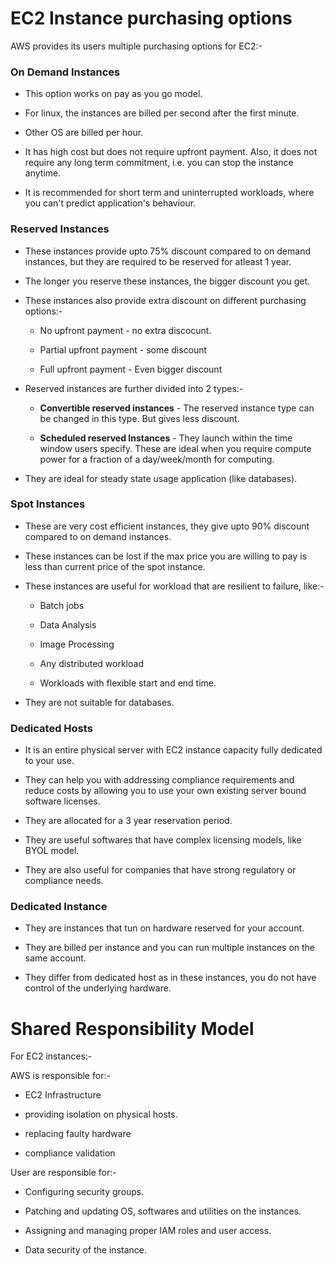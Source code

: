 # EC2 Instance purchasing options

AWS provides its users multiple purchasing options for EC2:-

### On Demand Instances

- This option works on pay as you go model.

- For linux, the instances are billed per second after the first minute.

- Other OS are billed per hour.

- It has high cost but does not require upfront payment. Also, it does not require any long term commitment, i.e. you can stop the instance anytime.

- It is recommended for short term and uninterrupted workloads, where you can't predict application's behaviour.

### Reserved Instances

- These instances provide upto 75% discount compared to on demand instances, but they are required to be reserved for atleast 1 year.

- The longer you reserve these instances, the bigger discount you get.

- These instances also provide extra discount on different purchasing options:-
  
  - No upfront payment - no extra discocunt.
  
  - Partial upfront payment - some discount
  
  - Full upfront payment - Even bigger discount

- Reserved instances are further divided into 2 types:-
  
  - **Convertible reserved instances** - The reserved instance type can be changed in this type. But gives less discount.
  
  - **Scheduled reserved Instances** - They launch within the time window users specify. These are ideal when you require compute power for a fraction of a day/week/month for computing.

- They are ideal for steady state usage application (like databases).

### Spot Instances

- These are very cost efficient instances,  they give upto 90% discount compared to on demand instances.

- These instances can be lost if the max price you are willing to pay is less than current price of the spot instance.

- These instances are useful for workload that are resilient to failure, like:-
  
  - Batch jobs
  
  - Data Analysis
  
  - Image Processing
  
  - Any distributed workload
  
  - Workloads with flexible start and end time.

- They are not suitable for databases.

### Dedicated Hosts

- It is an entire physical server with EC2 instance capacity fully dedicated to your use.

- They can help you with addressing compliance requirements and reduce costs by allowing you to use your own existing  server bound software licenses.

- They are allocated for a 3 year reservation period.

- They are useful softwares that have complex licensing models, like BYOL model.

- They are also useful for companies that have strong regulatory or compliance needs.

### Dedicated Instance

- They are instances that tun on hardware reserved for your account.

- They are billed per instance and you can run multiple instances on the same account.

- They differ from dedicated host as in these instances, you do not have control of the underlying hardware.

# Shared Responsibility Model

For EC2 instances:-

AWS is responsible for:-

- EC2 Infrastructure

- providing isolation on physical hosts.

- replacing faulty hardware

- compliance validation

User are responsible for:-

- Configuring security groups.

- Patching and updating OS, softwares and utilities on the instances.

- Assigning and managing proper IAM roles and user access.

- Data security of the instance. 

